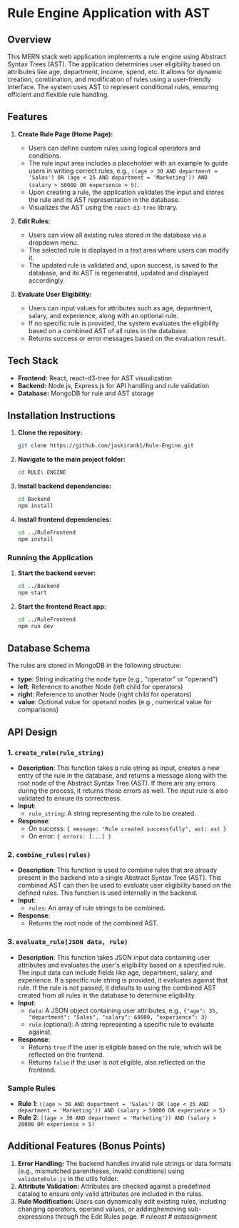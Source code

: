 # Rule Engine Application with AST

## Overview
This MERN stack web application implements a rule engine using Abstract Syntax Trees (AST). The application determines user eligibility based on attributes like age, department, income, spend, etc. It allows for dynamic creation, combination, and modification of rules using a user-friendly interface. The system uses AST to represent conditional rules, ensuring efficient and flexible rule handling.

## Features
1. **Create Rule Page (Home Page):**
   - Users can define custom rules using logical operators and conditions.
   - The rule input area includes a placeholder with an example to guide users in writing correct rules, e.g., 
     `((age > 30 AND department = 'Sales') OR (age < 25 AND department = 'Marketing')) AND (salary > 50000 OR experience > 5)`.
   - Upon creating a rule, the application validates the input and stores the rule and its AST representation in the database.
   - Visualizes the AST using the `react-d3-tree` library.

2. **Edit Rules:**
   - Users can view all existing rules stored in the database via a dropdown menu.
   - The selected rule is displayed in a text area where users can modify it.
   - The updated rule is validated and, upon success, is saved to the database, and its AST is regenerated, updated and displayed  accordingly.

3. **Evaluate User Eligibility:**
   - Users can input values for attributes such as age, department, salary, and experience, along with an optional rule.
   - If no specific rule is provided, the system evaluates the eligibility based on a combined AST of all rules in the database.
   - Returns success or error messages based on the evaluation result.

## Tech Stack
- **Frontend:** React, react-d3-tree for AST visualization
- **Backend:** Node.js, Express.js for API handling and rule validation
- **Database:** MongoDB for rule and AST storage

## Installation Instructions
1. **Clone the repository:**
   ```bash
   git clone https://github.com/jaskirank1/Rule-Engine.git
   ```
2. **Navigate to the main project folder:**
   ```bash
   cd RULE\ ENGINE
   ```
3. **Install backend dependencies:**
   ```bash
   cd Backend
   npm install
   ```
4. **Install frontend dependencies:**
   ```bash
   cd ../RuleFrontend
   npm install
   ```

### Running the Application
1. **Start the backend server:**
   ```bash
   cd ../Backend
   npm start
   ```
2. **Start the frontend React app:**
   ```bash
   cd ../RuleFrontend
   npm run dev
   ```

## Database Schema
The rules are stored in MongoDB in the following structure:
- **type**: String indicating the node type (e.g., "operator" or "operand")
- **left**: Reference to another Node (left child for operators)
- **right**: Reference to another Node (right child for operators)
- **value**: Optional value for operand nodes (e.g., numerical value for comparisons)

## API Design

### 1. `create_rule(rule_string)`
- **Description**: This function takes a rule string as input, creates a new entry of the rule in the database, and returns a message along with the root node of the Abstract Syntax Tree (AST). If there are any errors during the process, it returns those errors as well. The input rule is also validated to ensure its correctness.
- **Input**: 
  - `rule_string`: A string representing the rule to be created.
- **Response**: 
  - On success: `{ message: "Rule created successfully", ast: ast }`
  - On error: `{ errors: [...] }`

### 2. `combine_rules(rules)`
- **Description**: This function is used to combine rules that are already present in the backend into a single Abstract Syntax Tree (AST). This combined AST can then be used to evaluate user eligibility based on the defined rules. This function is used internally in the backend.
- **Input**: 
  - `rules`: An array of rule strings to be combined.
- **Response**: 
  - Returns the root node of the combined AST.

### 3. `evaluate_rule(JSON data, rule)`
- **Description**: This function takes JSON input data containing user attributes and evaluates the user's eligibility based on a specified rule. The input data can include fields like age, department, salary, and experience. If a specific rule string is provided, it evaluates against that rule. If the rule is not passed, it defaults to using the combined AST created from all rules in the database to determine eligibility.
- **Input**:
  - `data`: A JSON object containing user attributes, e.g., `{"age": 35, "department": "Sales", "salary": 60000, "experience": 3}`
  - `rule` (optional): A string representing a specific rule to evaluate against.
- **Response**: 
  - Returns `true` if the user is eligible based on the rule, which will be reflected on the frontend. 
  - Returns `false` if the user is not eligible, also reflected on the frontend.

### Sample Rules
- **Rule 1**: `((age > 30 AND department = 'Sales') OR (age < 25 AND department = 'Marketing')) AND (salary > 50000 OR experience > 5)`
- **Rule 2**: `((age > 30 AND department = 'Marketing')) AND (salary > 20000 OR experience > 5)`

## Additional Features (Bonus Points)
1. **Error Handling:** The backend handles invalid rule strings or data formats (e.g., mismatched parentheses, invalid conditions) using `validateRule.js` in the utils folder.
2. **Attribute Validation:** Attributes are checked against a predefined catalog to ensure only valid attributes are included in the rules.
3. **Rule Modification:** Users can dynamically edit existing rules, including changing operators, operand values, or adding/removing sub-expressions through the Edit Rules page.
#   r u l e _ a s t  
 #   a s t _ a s s i g n m e n t  
 